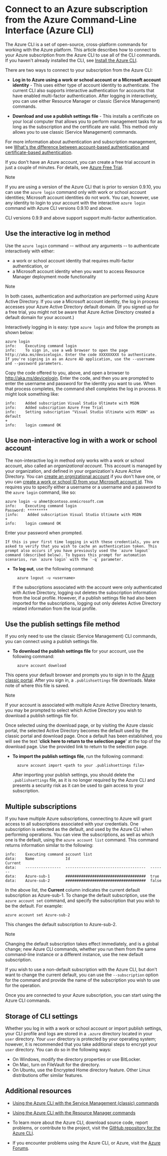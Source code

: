 <properties
    pageTitle="Log in to Azure from the CLI | Microsoft Azure"
    description="Connect to your Azure subscription from the Azure Command-Line Interface (Azure CLI) for Mac, Linux, and Windows"
    editor="tysonn"
    manager="timlt"
    documentationCenter=""
    authors="dlepow"
    services=""
    tags="azure-resource-manager,azure-service-management"/>

<tags
    ms.service="multiple"
    ms.workload="multiple"
    ms.tgt_pltfrm="command-line-interface"
    ms.devlang="na"
    ms.topic="article"
    ms.date="12/29/2015"
    ms.author="danlep"/>

# Connect to an Azure subscription from the Azure Command-Line Interface (Azure CLI)
The Azure CLI is a set of open-source, cross-platform commands for working with the Azure platform. This article describes how to connect to your Azure subscription from the Azure CLI to use all of the CLI commands. If you haven't already installed the CLI, see [Install the Azure CLI](xplat-cli-install.md).

There are two ways to connect to your subscription from the Azure CLI:

* **Log in to Azure using a work or school account or a Microsoft account identity** - This uses either type of account identity to authenticate. The current CLI also supports interactive authentication for accounts that have enabled multi-factor authentication. After logging in interactively, you can use either Resource Manager or classic (Service Management) commands.

* **Download and use a publish settings file** - This installs a certificate on your local computer that allows you to perform management tasks for as long as the subscription and the certificate are valid. This method only allows you to use classic (Service Management) commands.


For more information about authentication and subscription management, see [What's the difference between account-based authentication and certificate-based authentication](http://msdn.microsoft.com/library/windowsazure/hh531793.aspx#BKMK_AccountVCert).

If you don't have an Azure account, you can create a free trial account in just a couple of minutes. For details, see [Azure Free Trial](http://azure.microsoft.com/en-us/pricing/free-trial/).

> [!NOTE]
> If you are using a version of the Azure CLI that is prior to version 0.9.10, you can use the `azure login` command only with work or school account identities; Microsoft account identities do not work. You can, however, use any identity to login to your account with the interactive `azure login` command with Azure CLI versions 0.9.10 and above.
> 
> CLI versions 0.9.9 and above support support multi-factor authentication.
> 
> 
## Use the interactive log in method
Use the `azure login` command -- without any arguments -- to authenticate interactively with either:

* a work or school account identity that requires multi-factor authentication, or
* a Microsoft account identity when you want to access Resource Manager deployment mode functionality

> [!NOTE]
> In both cases, authentication and authorization are performed using Azure Active Directory. If you use a Microsoft account identity, the log in process accesses your Azure Active Directory default domain. (If you signed up for a free trial, you might not be aware that Azure Active Directory created a default domain for your account.)
> 
> 
Interactively logging in is easy: type `azure login` and follow the prompts as shown below:

    azure login                                                                                                                                                                                         
    info:    Executing command login
    info:    To sign in, use a web browser to open the page http://aka.ms/devicelogin. Enter the code XXXXXXXXX to authenticate. If you're signing in as an Azure AD application, use the --username and --password parameters.

Copy the code offered to you, above, and open a browser to http://aka.ms/devicelogin. Enter the code, and then you are prompted to enter the username and password for the identity you want to use. When that process completes, the command shell completes the log in process. It might look something like:

    info:    Added subscription Visual Studio Ultimate with MSDN
    info:    Added subscription Azure Free Trial
    info:    Setting subscription "Visual Studio Ultimate with MSDN" as default
    +
    info:    login command OK

## Use non-interactive log in with a work or school account
The non-interactive log in method only works with a work or school account, also called an *organizational account*. This account is managed by your organization, and defined in your organization's Azure Active Directory. You can [create an orgnizational account](#create-an-organizational-account.md) if you don't have one, or you can [create a work or school ID from your Microsoft account id](./virtual-machines/resource-group-create-work-id-from-personal.md). This requires you to specify either a username or a username and a password to the `azure login` command, like so:

    azure login -u ahmet@contoso.onmicrosoft.com
    info:    Executing command login
    Password: *********
    |info:    Added subscription Visual Studio Ultimate with MSDN
    +
    info:    login command OK

Enter your password when prompted.

    If this is your first time logging in with these credentials, you are asked to verify that you wish to cache an authentication token. This prompt also occurs if you have previously used the `azure logout` command (described below). To bypass this prompt for automation scenarios, run `azure login` with the `-q` parameter.

* **To log out**, use the following command:

        azure logout -u <username>

    If the subscriptions associated with the account were only authenticated with Active Directory, logging out deletes the subscription information from the local profile. However, if a publish settings file had also been imported for the subscriptions, logging out only deletes Active Directory related information from the local profile.


## Use the publish settings file method
If you only need to use the classic (Service Management) CLI commands, you can connect using a publish settings file.

* **To download the publish settings file** for your account, use the following command:

        azure account download


This opens your default browser and prompts you to sign in to the [Azure classic portal](https://manage.windowsazure.com). After you sign in, a `.publishsettings` file downloads. Make note of where this file is saved.

> [!NOTE]
> If your account is associated with multiple Azure Active Directory tenants, you may be prompted to select which Active Directory you wish to download a publish settings file for.
> 
> Once selected using the download page, or by visiting the Azure classic portal, the selected Active Directory becomes the default used by the classic portal and download page. Once a default has been established, you will see the text '**click here to return to the selection page**' at the top of the download page. Use the provided link to return to the selection page.
> 
> 
* **To import the publish settings file**, run the following command:

        azure account import <path to your .publishsettings file>

    After importing your publish settings, you should delete the `.publishsettings` file, as it is no longer required by the Azure CLI and presents a security risk as it can be used to gain access to your subscription.


## Multiple subscriptions
If you have multiple Azure subscriptions, connecting to Azure will grant access to all subscriptions associated with your credentials. One subscription is selected as the default, and used by the Azure CLI when performing operations. You can view the subscriptions, as well as which one is the default, using the `azure account list` command. This command returns information similar to the following:

    info:    Executing command account list
    data:    Name              Id                                    Current
    data:    ----------------  ------------------------------------  -------
    data:    Azure-sub-1       ####################################  true
    data:    Azure-sub-2       ####################################  false

In the above list, the **Current** column indicates the current default subscription as Azure-sub-1. To change the default subscription, use the `azure account set` command, and specify the subscription that you wish to be the default. For example:

    azure account set Azure-sub-2

This changes the default subscription to Azure-sub-2.

> [!NOTE]
> Changing the default subscription takes effect immediately, and is a global change; new Azure CLI commands, whether you run them from the same command-line instance or a different instance, use the new default subscription.
> 
> 
If you wish to use a non-default subscription with the Azure CLI, but don't want to change the current default, you can use the `--subscription` option for the command and provide the name of the subscription you wish to use for the operation.

Once you are connected to your Azure subscription, you can start using the Azure CLI commands.

## Storage of CLI settings
Whether you log in with a work or school account or import publish settings, your CLI profile and logs are stored in a `.azure` directory located in your `user` directory. Your `user` directory is protected by your operating system; however, it is recommended that you take additional steps to encrypt your `user` directory. You can do so in the following ways:

* On Windows, modify the directory properties or use BitLocker.
* On Mac, turn on FileVault for the directory.
* On Ubuntu, use the Encrypted Home directory feature. Other Linux distributions offer similar features.

## Additional resources
* [Using the Azure CLI with the Service Management (classic) commands](virtual-machines/virtual-machines-command-line-tools.md)

* [Using the Azure CLI with the Resource Manager commands](xplat-cli-azure-resource-manager.md)

* To learn more about the Azure CLI, download source code, report problems, or contribute to the project, visit the [GitHub repository for the Azure CLI](https://github.com/azure/azure-xplat-cli).

* If you encounter problems using the Azure CLI, or Azure, visit the [Azure Forums](http://social.msdn.microsoft.com/Forums/windowsazure/home).


[authandsub]: http://msdn.microsoft.com/library/windowsazure/hh531793.aspx#BKMK_AccountVCert
[free-trial]: http://azure.microsoft.com/en-us/pricing/free-trial/
[portal]: https://manage.windowsazure.com
[signuporg]: http://azure.microsoft.com/en-us/documentation/articles/sign-up-organization/
[cliasm]: virtual-machines/virtual-machines-command-line-tools.md
[cliarm]: xplat-cli-azure-resource-manager.md
